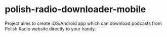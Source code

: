 # polish-radio-downloader-mobile
Project aims to create iOS/Android app which can download podcasts from Polish Radio website directly to your handy.
